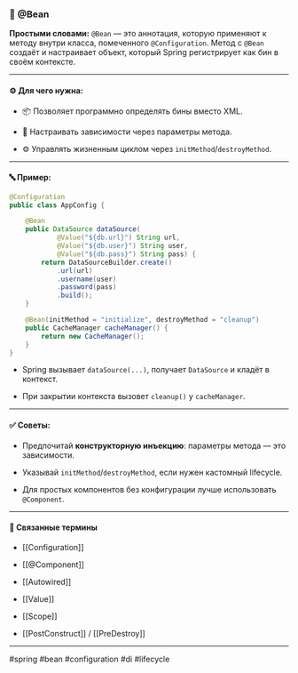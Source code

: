 ### 📄 **@Bean**

**Простыми словами:** `@Bean` — это аннотация, которую применяют к методу внутри класса, помеченного `@Configuration`. Метод с `@Bean` создаёт и настраивает объект, который Spring регистрирует как бин в своём контексте.

---

#### ⚙️ **Для чего нужна:**

- 📦 Позволяет программно определять бины вместо XML.
    
- 🔗 Настраивать зависимости через параметры метода.
    
- ⚙️ Управлять жизненным циклом через `initMethod`/`destroyMethod`.
    

---

#### 🔤 **Пример:**

```java
@Configuration
public class AppConfig {

    @Bean
    public DataSource dataSource(
            @Value("${db.url}") String url,
            @Value("${db.user}") String user,
            @Value("${db.pass}") String pass) {
        return DataSourceBuilder.create()
            .url(url)
            .username(user)
            .password(pass)
            .build();
    }

    @Bean(initMethod = "initialize", destroyMethod = "cleanup")
    public CacheManager cacheManager() {
        return new CacheManager();
    }
}
```

- Spring вызывает `dataSource(...)`, получает `DataSource` и кладёт в контекст.
    
- При закрытии контекста вызовет `cleanup()` у `cacheManager`.
    

---

#### ✅ **Советы:**

- Предпочитай **конструкторную инъекцию**: параметры метода — это зависимости.
    
- Указывай `initMethod`/`destroyMethod`, если нужен кастомный lifecycle.
    
- Для простых компонентов без конфигурации лучше использовать `@Component`.
    

---

#### 🔗 **Связанные термины**

- [[Configuration]]
    
- [[@Component]]
    
- [[Autowired]]
    
- [[Value]]
    
- [[Scope]]
    
- [[PostConstruct]] / [[PreDestroy]]
    

---

#spring #bean #configuration #di #lifecycle